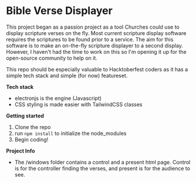 # Bible Verse Displayer

This project began as a passion project as a tool Churches could use to display scripture verses on the fly.  Most current scripture display software requires the scriptures to be found prior to a service.  The aim for this software is to make an on-the-fly scripture displayer to a second display.  However, I haven't had the time to work on this so I'm opening it up for the open-source community to help on it.  

This repo should be especially valuable to Hacktoberfest coders as it has a simple tech stack and simple (for now) featureset.

**Tech stack**
- electronjs is the engine (Javascript)
- CSS styling is made easier with TailwindCSS classes


**Getting started**
1. Clone the repo
2. run ```npm install``` to initialize the node_modules
3. Begin coding!

**Project Info**
- The /windows folder contains a control and a present html page.  Control is for the controller finding the verses, and present is for the audience to see.
